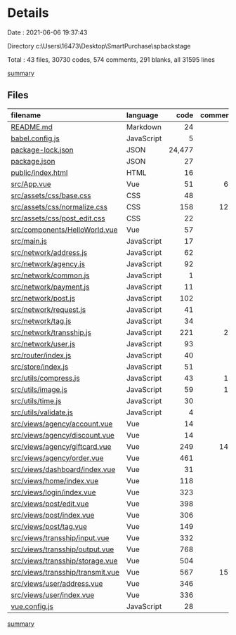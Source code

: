 # Details

Date : 2021-06-06 19:37:43

Directory c:\Users\16473\Desktop\SmartPurchase\spbackstage

Total : 43 files,  30730 codes, 574 comments, 291 blanks, all 31595 lines

[summary](results.md)

## Files
| filename | language | code | comment | blank | total |
| :--- | :--- | ---: | ---: | ---: | ---: |
| [README.md](/README.md) | Markdown | 24 | 0 | 8 | 32 |
| [babel.config.js](/babel.config.js) | JavaScript | 5 | 0 | 1 | 6 |
| [package-lock.json](/package-lock.json) | JSON | 24,477 | 0 | 1 | 24,478 |
| [package.json](/package.json) | JSON | 27 | 0 | 1 | 28 |
| [public/index.html](/public/index.html) | HTML | 16 | 1 | 1 | 18 |
| [src/App.vue](/src/App.vue) | Vue | 51 | 66 | 7 | 124 |
| [src/assets/css/base.css](/src/assets/css/base.css) | CSS | 48 | 1 | 10 | 59 |
| [src/assets/css/normalize.css](/src/assets/css/normalize.css) | CSS | 158 | 129 | 74 | 361 |
| [src/assets/css/post_edit.css](/src/assets/css/post_edit.css) | CSS | 22 | 0 | 0 | 22 |
| [src/components/HelloWorld.vue](/src/components/HelloWorld.vue) | Vue | 57 | 0 | 3 | 60 |
| [src/main.js](/src/main.js) | JavaScript | 17 | 0 | 4 | 21 |
| [src/network/address.js](/src/network/address.js) | JavaScript | 62 | 3 | 1 | 66 |
| [src/network/agency.js](/src/network/agency.js) | JavaScript | 92 | 5 | 1 | 98 |
| [src/network/common.js](/src/network/common.js) | JavaScript | 1 | 0 | 1 | 2 |
| [src/network/payment.js](/src/network/payment.js) | JavaScript | 11 | 0 | 1 | 12 |
| [src/network/post.js](/src/network/post.js) | JavaScript | 102 | 0 | 10 | 112 |
| [src/network/request.js](/src/network/request.js) | JavaScript | 41 | 1 | 4 | 46 |
| [src/network/tag.js](/src/network/tag.js) | JavaScript | 34 | 0 | 7 | 41 |
| [src/network/transship.js](/src/network/transship.js) | JavaScript | 221 | 23 | 4 | 248 |
| [src/network/user.js](/src/network/user.js) | JavaScript | 93 | 0 | 10 | 103 |
| [src/router/index.js](/src/router/index.js) | JavaScript | 40 | 1 | 7 | 48 |
| [src/store/index.js](/src/store/index.js) | JavaScript | 51 | 0 | 3 | 54 |
| [src/utils/compress.js](/src/utils/compress.js) | JavaScript | 43 | 11 | 3 | 57 |
| [src/utils/image.js](/src/utils/image.js) | JavaScript | 59 | 14 | 3 | 76 |
| [src/utils/time.js](/src/utils/time.js) | JavaScript | 30 | 0 | 4 | 34 |
| [src/utils/validate.js](/src/utils/validate.js) | JavaScript | 4 | 0 | 0 | 4 |
| [src/views/agency/account.vue](/src/views/agency/account.vue) | Vue | 14 | 0 | 3 | 17 |
| [src/views/agency/discount.vue](/src/views/agency/discount.vue) | Vue | 14 | 0 | 3 | 17 |
| [src/views/agency/giftcard.vue](/src/views/agency/giftcard.vue) | Vue | 249 | 148 | 7 | 404 |
| [src/views/agency/order.vue](/src/views/agency/order.vue) | Vue | 461 | 0 | 10 | 471 |
| [src/views/dashboard/index.vue](/src/views/dashboard/index.vue) | Vue | 31 | 3 | 3 | 37 |
| [src/views/home/index.vue](/src/views/home/index.vue) | Vue | 118 | 0 | 6 | 124 |
| [src/views/login/index.vue](/src/views/login/index.vue) | Vue | 323 | 3 | 25 | 351 |
| [src/views/post/edit.vue](/src/views/post/edit.vue) | Vue | 398 | 6 | 4 | 408 |
| [src/views/post/index.vue](/src/views/post/index.vue) | Vue | 306 | 0 | 2 | 308 |
| [src/views/post/tag.vue](/src/views/post/tag.vue) | Vue | 149 | 0 | 5 | 154 |
| [src/views/transship/input.vue](/src/views/transship/input.vue) | Vue | 332 | 5 | 5 | 342 |
| [src/views/transship/output.vue](/src/views/transship/output.vue) | Vue | 768 | 0 | 13 | 781 |
| [src/views/transship/storage.vue](/src/views/transship/storage.vue) | Vue | 504 | 0 | 9 | 513 |
| [src/views/transship/transmit.vue](/src/views/transship/transmit.vue) | Vue | 567 | 152 | 15 | 734 |
| [src/views/user/address.vue](/src/views/user/address.vue) | Vue | 346 | 0 | 9 | 355 |
| [src/views/user/index.vue](/src/views/user/index.vue) | Vue | 336 | 1 | 3 | 340 |
| [vue.config.js](/vue.config.js) | JavaScript | 28 | 1 | 0 | 29 |

[summary](results.md)